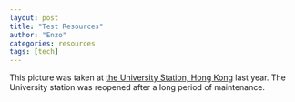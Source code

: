 ```yaml
---
layout: post
title: "Test Resources"
author: "Enzo"
categories: resources
tags: [tech]
---
```


This picture was taken at [the University Station, Hong Kong](https://www.google.com/maps/@22.4151924,114.2109759,18z) last year. The University station was reopened after a long period of maintenance.



